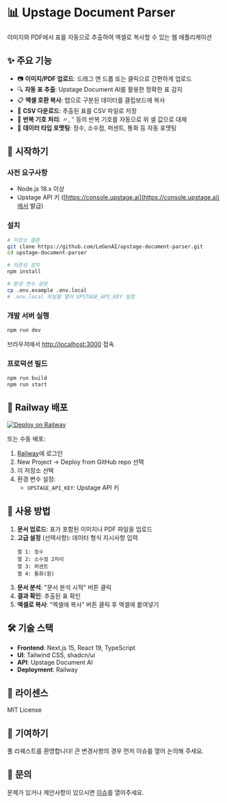 # 📊 Upstage Document Parser

이미지와 PDF에서 표를 자동으로 추출하여 엑셀로 복사할 수 있는 웹 애플리케이션

## ✨ 주요 기능

- 📷 **이미지/PDF 업로드**: 드래그 앤 드롭 또는 클릭으로 간편하게 업로드
- 🔍 **자동 표 추출**: Upstage Document AI를 활용한 정확한 표 감지
- 📋 **엑셀 호환 복사**: 탭으로 구분된 데이터를 클립보드에 복사
- 💾 **CSV 다운로드**: 추출된 표를 CSV 파일로 저장
- 🔄 **반복 기호 처리**: 〃, ″ 등의 반복 기호를 자동으로 위 셀 값으로 대체
- 🎯 **데이터 타입 포맷팅**: 정수, 소수점, 퍼센트, 통화 등 자동 포맷팅

## 🚀 시작하기

### 사전 요구사항

- Node.js 18.x 이상
- Upstage API 키 ([https://console.upstage.ai](https://console.upstage.ai)에서 발급)

### 설치

```bash
# 저장소 클론
git clone https://github.com/LeGenAI/upstage-document-parser.git
cd upstage-document-parser

# 의존성 설치
npm install

# 환경 변수 설정
cp .env.example .env.local
# .env.local 파일을 열어 UPSTAGE_API_KEY 설정
```

### 개발 서버 실행

```bash
npm run dev
```

브라우저에서 [http://localhost:3000](http://localhost:3000) 접속

### 프로덕션 빌드

```bash
npm run build
npm run start
```

## 🚢 Railway 배포

[![Deploy on Railway](https://railway.app/button.svg)](https://railway.app/template/ZhN5Ov?referralCode=YOUR_CODE)

또는 수동 배포:

1. [Railway](https://railway.app)에 로그인
2. New Project → Deploy from GitHub repo 선택
3. 이 저장소 선택
4. 환경 변수 설정:
   - `UPSTAGE_API_KEY`: Upstage API 키

## 📖 사용 방법

1. **문서 업로드**: 표가 포함된 이미지나 PDF 파일을 업로드
2. **고급 설정** (선택사항): 데이터 형식 지시사항 입력
   ```
   열 1: 정수
   열 2: 소수점 2자리
   열 3: 퍼센트
   열 4: 통화(원)
   ```
3. **문서 분석**: "문서 분석 시작" 버튼 클릭
4. **결과 확인**: 추출된 표 확인
5. **엑셀로 복사**: "엑셀에 복사" 버튼 클릭 후 엑셀에 붙여넣기

## 🛠️ 기술 스택

- **Frontend**: Next.js 15, React 19, TypeScript
- **UI**: Tailwind CSS, shadcn/ui
- **API**: Upstage Document AI
- **Deployment**: Railway

## 📝 라이센스

MIT License

## 🤝 기여하기

풀 리퀘스트를 환영합니다! 큰 변경사항의 경우 먼저 이슈를 열어 논의해 주세요.

## 📧 문의

문제가 있거나 제안사항이 있으시면 [이슈](https://github.com/LeGenAI/upstage-document-parser/issues)를 열어주세요.